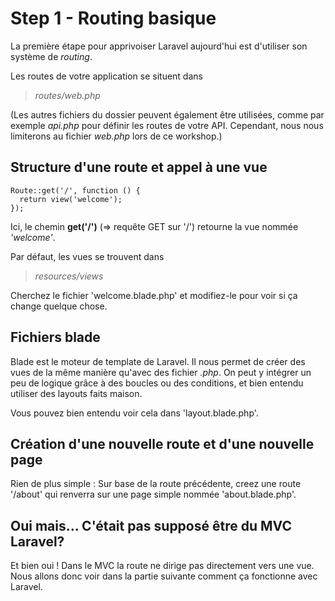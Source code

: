 # Step 1 - Routing basique

La première étape pour apprivoiser Laravel aujourd'hui est d'utiliser son système de _routing_.

Les routes de votre application se situent dans 
> _routes/web.php_

(Les autres fichiers du dossier peuvent également être utilisées, comme par exemple _api.php_ pour définir les routes de votre API. Cependant, nous nous limiterons au fichier _web.php_ lors de ce workshop.)

## Structure d'une route et appel à une vue

    Route::get('/', function () {
      return view('welcome');
    });

Ici, le chemin **get('/')** (=> requête GET sur '/') retourne la vue nommée _'welcome'_.

Par défaut, les vues se trouvent dans 
> _resources/views_

Cherchez le fichier 'welcome.blade.php' et modifiez-le pour voir si ça change quelque chose.

## Fichiers blade

Blade est le moteur de template de Laravel. Il nous permet de créer des vues de la même manière qu'avec des fichier _.php_. On peut y intégrer un peu de logique grâce à des boucles ou des conditions, et bien entendu utiliser des layouts faits maison.

Vous pouvez bien entendu voir cela dans 'layout.blade.php'.

## Création d'une nouvelle route et d'une nouvelle page

Rien de plus simple : Sur base de la route précédente, creez une route '/about' qui renverra sur une page simple nommée 'about.blade.php'.

## Oui mais... C'était pas supposé être du MVC Laravel?

Et bien oui ! Dans le MVC la route ne dirige pas directement vers une vue. Nous allons donc voir dans la partie suivante comment ça fonctionne avec Laravel.